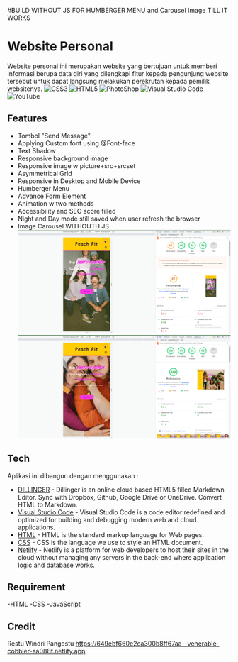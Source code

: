#BUILD WITHOUT JS FOR HUMBERGER MENU and Carousel Image TILL IT WORKS
# Website Personal
Website personal ini merupakan website yang bertujuan untuk memberi informasi berupa data diri yang dilengkapi fitur kepada pengunjung website tersebut untuk dapat langsung melakukan perekrutan kepada pemilik websitenya.
![CSS3](https://img.shields.io/badge/css3-%231572B6.svg?style=for-the-badge&logo=css3&logoColor=white)  ![HTML5](https://img.shields.io/badge/html5-%23E34F26.svg?style=for-the-badge&logo=html5&logoColor=white)   ![PhotoShop](https://img.shields.io/badge/adobe%20photoshop-%2331A8FF.svg?style=for-the-badge&logo=adobe%20photoshop&logoColor=white)    ![Visual Studio Code](https://img.shields.io/badge/Visual%20Studio%20Code-0078d7.svg?style=for-the-badge&logo=visual-studio-code&logoColor=white)    ![YouTube](https://img.shields.io/badge/YouTube-%23FF0000.svg?style=for-the-badge&logo=YouTube&logoColor=white)

## Features

- Tombol "Send Message"
- Applying Custom font using @Font-face
- Text Shadow
- Responsive background image
- Responsive image w picture+src+srcset
- Asymmetrical Grid
- Responsive in Desktop and Mobile Device
- Humberger Menu
- Advance Form Element
- Animation w two methods
- Accessibility and SEO score filled
- Night and Day mode still saved when user refresh the browser
- Image Carousel WITHOUTH JS
![alt text](https://github.com/RevoU-FSSE-2/week-3-spongerest/blob/main/Restu_WindriP_Weekly_W3/images/SS%20Jadi%20Mobile%20Ver.png)
![alt text](https://github.com/RevoU-FSSE-2/week-3-spongerest/blob/main/Restu_WindriP_Weekly_W3/images/SS%20Jadi%20Desktop%20Ver.png)

## Tech

Aplikasi ini dibangun dengan menggunakan :

- [DILLINGER](https://dillinger.io/) - Dillinger is an online cloud based HTML5 filled Markdown Editor. Sync with Dropbox, Github, Google Drive or OneDrive. Convert HTML to Markdown.
- [Visual Studio Code](https://code.visualstudio.com/) - Visual Studio Code is a code editor redefined and optimized for building and debugging modern web and cloud applications.
- [HTML](https://html.com/) - HTML is the standard markup language for Web pages.
- [CSS](https://www.w3schools.com/css/) - CSS is the language we use to style an HTML document.
- [Netlify](https://www.netlify.com/) - Netlify is a platform for web developers to host their sites in the cloud without managing any servers in the back-end where application logic and database works.

## Requirement
-HTML
-CSS
-JavaScript

## Credit

Restu Windri Pangestu
https://649ebf660e2ca300b8ff67aa--venerable-cobbler-aa088f.netlify.app
